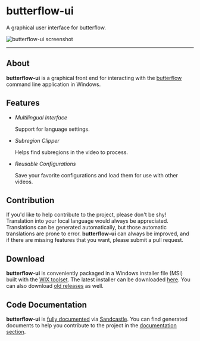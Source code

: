# butterflow-ui
A graphical user interface for butterflow.

![butterflow-ui screenshot](https://i.imgur.com/aE6oIrQ.png)

---

## About

**butterflow-ui** is a graphical front end for interacting with the [butterflow](https://github.com/dthpham/butterflow) command line application in Windows.

## Features
* *Multilingual Interface*

  Support for language settings.

* *Subregion Clipper*

  Helps find subregions in the video to process.

* *Reusable Configurations*

  Save your favorite configurations and load them for use with other videos.
  
## Contribution

If you'd like to help contribute to the project, please don't be shy! Translation into your local language would always be appreciated. Translations can be generated automatically, but those automatic translations are prone to error. **butterflow-ui** can always be improved, and if there are missing features that you want, please submit a pull request.

## Download

**butterflow-ui** is conveniently packaged in a Windows installer file (MSI) built with the [WIX toolset](http://wixtoolset.org). The latest installer can be downloaded [here](https://github.com/wagesj45/butterflow-ui/releases/latest). You can also download [old releases](https://github.com/wagesj45/butterflow-ui/releases) as well.

## Code Documentation

**butterflow-ui** is [fully documented](https://wagesj45.github.io/butterflow-ui) via [Sandcastle](https://github.com/EWSoftware/SHFB). You can find generated documents to help you contribute to the project in the [documentation section](https://wagesj45.github.io/butterflow-ui).

